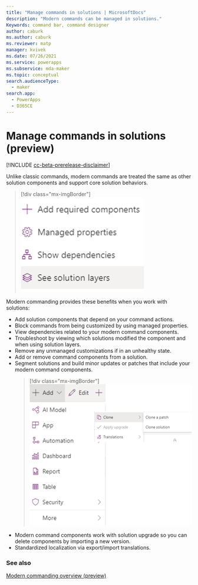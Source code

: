 ```yaml
---
title: "Manage commands in solutions | MicrosoftDocs"
description: "Modern commands can be managed in solutions."
Keywords: command bar, command designer
author: caburk
ms.author: caburk
ms.reviewer: matp
manager: kvivek
ms.date: 07/26/2021
ms.service: powerapps
ms.subservice: mda-maker
ms.topic: conceptual
search.audienceType: 
  - maker
search.app: 
  - PowerApps
  - D365CE
---
```


# Manage commands in solutions (preview)

[!INCLUDE [cc-beta-prerelease-disclaimer](../../includes/cc-beta-prerelease-disclaimer.md)]

Unlike classic commands, modern commands are treated the same as other solution components and support core solution behaviors.

> [!div class="mx-imgBorder"]
> ![Core solution actions](media/commanddesigner-core-solution-actions.png "Core solution actions")

Modern commanding provides these benefits when you work with solutions:
- Add solution components that depend on your command actions.
- Block commands from being customized by using managed properties.
- View dependencies related to your modern command components.
- Troubleshoot by viewing which solutions modified the component and when using solution layers.
- Remove any unmanaged customizations if in an unhealthy state.
- Add or remove command components from a solution.
- Segment solutions and build minor updates or patches that include your modern command components.
    > [!div class="mx-imgBorder"]
    > ![Clone a patch](media/CommandDesigner-clone-a-patch.png "Clone a patch")
- Modern command components work with solution upgrade so you can delete components by importing a new version.
- Standardized localization via export/import translations.

### See also

[Modern commanding overview (preview)](command-designer-overview.md)

